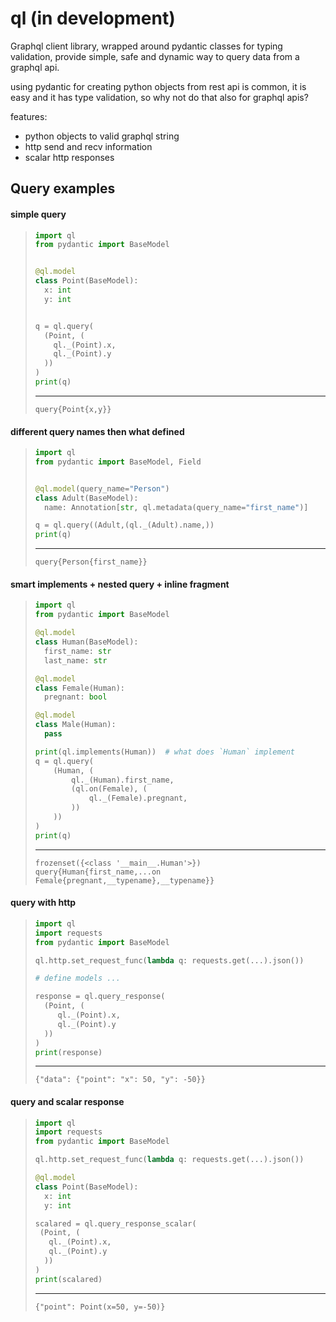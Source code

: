 # ql (in development)
Graphql client library, wrapped around pydantic classes for typing validation,
provide simple, safe and dynamic way to query data from a graphql api.


using pydantic for creating python objects from rest api is common, it is easy and 
it has type validation, so why not do that also for graphql apis?

features:
  * python objects to valid graphql string
  * http send and recv information
  * scalar http responses

## Query examples
#### simple query
> ```py
> import ql
> from pydantic import BaseModel
> 
> 
> @ql.model
> class Point(BaseModel):
>   x: int
>   y: int
> 
> 
> q = ql.query(
>   (Point, (
>     ql._(Point).x,
>     ql._(Point).y
>   ))
> )
> print(q)
> ```
> ---
> ```
> query{Point{x,y}}
> ```

#### different query names then what defined
> ```py
> import ql
> from pydantic import BaseModel, Field
> 
> 
> @ql.model(query_name="Person")
> class Adult(BaseModel):
>   name: Annotation[str, ql.metadata(query_name="first_name")]
>
> q = ql.query((Adult,(ql._(Adult).name,))
> print(q)
> ```
> ---
> ```
> query{Person{first_name}}
> ```

#### smart implements + nested query + inline fragment
> ```py
> import ql
> from pydantic import BaseModel
>
> @ql.model
> class Human(BaseModel):
>   first_name: str
>   last_name: str
>
> @ql.model
> class Female(Human):
>   pregnant: bool
>
> @ql.model
> class Male(Human):
>   pass
>
> print(ql.implements(Human))  # what does `Human` implement
> q = ql.query(
>     (Human, (
>         ql._(Human).first_name,
>         (ql.on(Female), (
>             ql._(Female).pregnant,
>         ))
>     ))
> )
> print(q)
> ```
> ---
> ```
> frozenset({<class '__main__.Human'>})
> query{Human{first_name,...on Female{pregnant,__typename},__typename}}
> ```

#### query with http
> ```py
> import ql
> import requests
> from pydantic import BaseModel
>
> ql.http.set_request_func(lambda q: requests.get(...).json())
>
> # define models ...
>
> response = ql.query_response(
>   (Point, (
>      ql._(Point).x,
>      ql._(Point).y
>   ))
> )
> print(response)
> ```
> ---
> ```
> {"data": {"point": "x": 50, "y": -50}}
> ```

#### query and scalar response
> ```py
> import ql
> import requests
> from pydantic import BaseModel
>
> ql.http.set_request_func(lambda q: requests.get(...).json())
>
> @ql.model
> class Point(BaseModel):
>   x: int
>   y: int
>
> scalared = ql.query_response_scalar(
>  (Point, (
>    ql._(Point).x,
>    ql._(Point).y
>   ))
> )
> print(scalared)
> ```
> ---
> ```
> {"point": Point(x=50, y=-50)}
> ```
